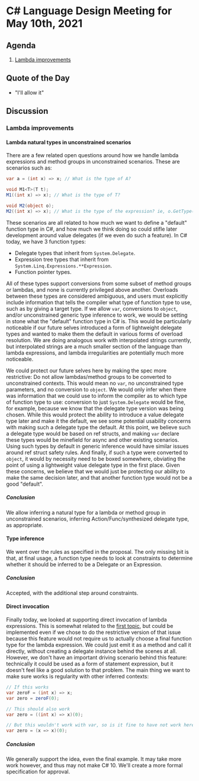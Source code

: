 # C# Language Design Meeting for May 10th, 2021

## Agenda

1. [Lambda improvements](#lambda-improvements)

## Quote of the Day

- "I'll allow it"

## Discussion

### Lambda improvements

#### Lambda natural types in unconstrained scenarios

There are a few related open questions around how we handle lambda expressions and method groups in unconstrained scenarios. These
are scenarios such as:

```cs
var a = (int x) => x; // What is the type of A?

void M1<T>(T t);
M1((int x) => x); // What is the type of T?

void M2(object o);
M2((int x) => x); // What is the type of the expression? ie, o.GetType() returns what?
```

These scenarios are all related to how much we want to define a "default" function type in C#, and how much we think doing so could
stifle later development around value delegates (if we even do such a feature). In C# today, we have 3 function types:

* Delegate types that inherit from `System.Delegate`.
* Expression tree types that inherit from `System.Linq.Expressions.**Expression`.
* Function pointer types.

All of these types support conversions from some subset of method groups or lambdas, and none is currently privileged above another.
Overloads between these types are considered ambiguous, and users must explicitly include information that tells the compiler what
type of function type to use, such as by giving a target type. If we allow `var`, conversions to `object`, and/or unconstrained generic
type inference to work, we would be setting in stone what the "default" function type in C# is. This would be particularly noticeable
if our future selves introduced a form of lightweight delegate types and wanted to make them the default in various forms of overload
resolution. We are doing analogous work with interpolated strings currently, but interpolated strings are a much smaller section of
the language than lambda expressions, and lambda irregularities are potentially much more noticeable.

We could protect our future selves here by making the spec more restrictive: Do not allow lambdas/method groups to be converted to
unconstrained contexts. This would mean no `var`, no unconstrained type parameters, and no conversion to `object`. We would only infer
when there was information that we could use to inform the compiler as to which type of function type to use: conversion to just
`System.Delegate` would be fine, for example, because we know that the delegate type version was being chosen. While this would protect
the ability to introduce a value delegate type later and make it the default, we see some potential usability concerns with making
such a delegate type the default. At this point, we believe such a delegate type would be based on ref structs, and making `var`
declare these types would be minefield for async and other existing scenarios. Using such types by default in generic inference would
have similar issues around ref struct safety rules. And finally, if such a type were converted to `object`, it would by necessity need
to be boxed somewhere, obviating the point of using a lightweight value delegate type in the first place. Given these concerns, we
believe that we would just be protecting our ability to make the same decision later, and that another function type would not be a
good "default".

##### Conclusion

We allow inferring a natural type for a lambda or method group in unconstrained scenarios, inferring Action/Func/synthesized delegate
type, as appropriate.

#### Type inference

We went over the rules as specified in the proposal. The only missing bit is that, at final usage, a function type needs to look at
constraints to determine whether it should be inferred to be a Delegate or an Expression.

##### Conclusion

Accepted, with the additional step around constraints.

#### Direct invocation

Finally today, we looked at supporting direct invocation of lambda expressions. This is somewhat related to the
[first topic](#lambda-natural-types-in-unconstrained-scenarios), but could be implemented even if we chose to do the restrictive version
of that issue because this feature would not require us to actually choose a final function type for the lambda expression. We could
just emit it as a method and call it directly, without creating a delegate instance behind the scenes at all. However, we don't have an
important driving scenario behind this feature: technically it could be used as a form of statement expression, but it doesn't feel like
a good solution to that problem. The main thing we want to make sure works is regularity with other inferred contexts:

```cs
// If this works
var zeroF = (int x) => x;
var zero = zeroF(0);

// This should also work
var zero = ((int x) => x)(0);

// But this wouldn't work with var, so is it fine to have not work here?
var zero = (x => x)(0);
```

##### Conclusion

We generally support the idea, even the final example. It may take more work however, and thus may not make C# 10. We'll create a
more formal specification for approval.
